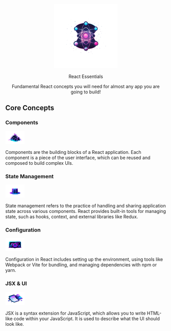 <p align="center">
  <img src="./src/assets/react-core-concepts.png" alt="Stylized atom" width="200" height="200" />
</p>

<p align="center">
React Essentials
</P>
<p align="center">
  Fundamental React concepts you will need for almost any app you are going to build!
</p>

## Core Concepts

### Components

<img src="./src/assets/components.png" alt="Components" width="60" height="40" />

Components are the building blocks of a React application. Each component is a piece of the user interface, which can be reused and composed to build complex UIs.

### State Management

<img src="./src/assets/state-mgmt.png" alt="State Management" width="60" height="40" />

State management refers to the practice of handling and sharing application state across various components. React provides built-in tools for managing state, such as hooks, context, and external libraries like Redux.

### Configuration

<img src="./src/assets/config.png" alt="Configuration" width="60" height="40" />

Configuration in React includes setting up the environment, using tools like Webpack or Vite for bundling, and managing dependencies with npm or yarn.

### JSX & UI

<img src="./src/assets/jsx-ui.png" alt="JSX & UI" width="60" height="40" />

JSX is a syntax extension for JavaScript, which allows you to write HTML-like code within your JavaScript. It is used to describe what the UI should look like.
